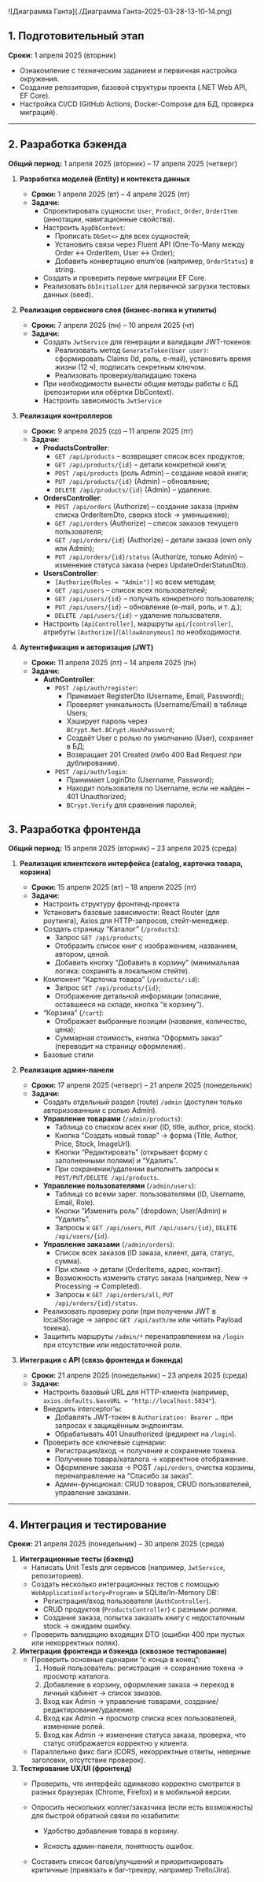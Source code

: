 
![Диаграмма Ганта](./Диаграмма Ганта-2025-03-28-13-10-14.png)
## 1. Подготовительный этап

**Сроки:** 1 апреля 2025 (вторник)

- Ознакомление с техническим заданием и первичная настройка окружения.
- Создание репозитория, базовой структуры проекта (.NET Web API, EF Core).
- Настройка CI/CD (GitHub Actions, Docker-Compose для БД, проверка миграций).
---

## 2. Разработка бэкенда

**Общий период:** 1 апреля 2025 (вторник) – 17 апреля 2025 (четверг)
1. **Разработка моделей (Entity) и контекста данных**
    - **Сроки:** 1 апреля 2025 (вт) – 4 апреля 2025 (пт)
    - **Задачи:**
        - Спроектировать сущности: `User`, `Product`, `Order`, `OrderItem` (аннотации, навигационные свойства).
        - Настроить `AppDbContext`:
            - Прописать `DbSet<>` для всех сущностей;
            - Установить связи через Fluent API (One-To-Many между Order ↔ OrderItem, User ↔ Order);
            - Добавить конвертацию enum’ов (например, `OrderStatus`) в string.
        - Создать и проверить первые миграции EF Core.
        - Реализовать `DbInitializer` для первичной загрузки тестовых данных (seed).
            
2. **Реализация сервисного слоя (бизнес-логика и утилиты)**
    - **Сроки:** 7 апреля 2025 (пн) – 10 апреля 2025 (чт)
    - **Задачи:**
        - Создать `JwtService` для генерации и валидации JWT-токенов:
            - Реализовать метод `GenerateToken(User user)`: сформировать Claims (Id, роль, e-mail), установить время жизни (12 ч), подписать секретным ключом.
            - Реализовать проверку/валидацию токена
        - При необходимости вынести общие методы работы с БД (репозитории или обёртки DbContext).
        - Настроить зависимость `JwtService`
3. **Реализация контроллеров**
    - **Сроки:** 9 апреля 2025 (ср) – 11 апреля 2025 (пт)
    - **Задачи:**
        - **ProductsController**:
            - `GET /api/products` – возвращает список всех продуктов;
            - `GET /api/products/{id}` – детали конкретной книги;
            - `POST /api/products` (роль Admin) – создание новой книги;
            - `PUT /api/products/{id}` (Admin) – обновление;
            - `DELETE /api/products/{id}` (Admin) – удаление.
        - **OrdersController**:
            - `POST /api/orders` (Authorize) – создание заказа (приём списка OrderItemDto, сверка stock → уменьшение);
            - `GET /api/orders` (Authorize) – список заказов текущего пользователя;
            - `GET /api/orders/{id}` (Authorize) – детали заказа (own only или Admin);
            - `PUT /api/orders/{id}/status` (Authorize, только Admin) – изменение статуса заказа (через UpdateOrderStatusDto).
        - **UsersController**:
            - `[Authorize(Roles = "Admin")]` ко всем методам;
            - `GET /api/users` – список всех пользователей;
            - `GET /api/users/{id}` – получать конкретного пользователя;
            - `PUT /api/users/{id}` – обновление (e-mail, роль, и т. д.);
            - `DELETE /api/users/{id}` – удаление пользователя.
        - Настроить `[ApiController]`, маршруты `api/[controller]`, атрибуты `[Authorize]`/`[AllowAnonymous]` по необходимости.
            
4. **Аутентификация и авторизация (JWT)**
    - **Сроки:** 11 апреля 2025 (пт) – 14 апреля 2025 (пн)
    - **Задачи:**
        - **AuthController**:
            - `POST /api/auth/register`:
                - Принимает RegisterDto (Username, Email, Password);
                - Проверяет уникальность (Username/Email) в таблице Users;
                - Хэширует пароль через `BCrypt.Net.BCrypt.HashPassword`;
                - Создаёт User с ролью по умолчанию (User), сохраняет в БД;
                - Возвращает 201 Created (либо 400 Bad Request при дублировании).
            - `POST /api/auth/login`:
                - Принимает LoginDto (Username, Password);
                - Находит пользователя по Username, если не найден – 401 Unauthorized;
                - `BCrypt.Verify` для сравнения паролей;

## 3. Разработка фронтенда

**Общий период:** 15 апреля 2025 (вторник) – 23 апреля 2025 (среда)

1. **Реализация клиентского интерфейса (catalog, карточка товара, корзина)**
    - **Сроки:** 15 апреля 2025 (вт) – 18 апреля 2025 (пт)
    - **Задачи:**
        - Настроить структуру фронтенд-проекта 
        - Установить базовые зависимости: React Router (для роутинга), Axios  для HTTP-запросов, стейт-менеджер.
        - Создать страницу “Каталог” (`/products`):
            - Запрос `GET /api/products`;
            - Отобразить список книг с изображением, названием, автором, ценой.
            - Добавить кнопку “Добавить в корзину” (минимальная логика: сохранять в локальном стейте).
        - Компонент “Карточка товара” (`/products/:id`):
            - Запрос `GET /api/products/{id}`;
            - Отображение детальной информации (описание, оставшееся на складе, кнопка “в корзину”).
        - “Корзина” (`/cart`):
            - Отображает выбранные позиции (название, количество, цена);
            - Суммарная стоимость, кнопка “Оформить заказ” (переводит на страницу оформления).
        - Базовые стили
2. **Реализация админ-панели**
    - **Сроки:** 17 апреля 2025 (четверг) – 21 апреля 2025 (понедельник)
    - **Задачи:**
        - Создать отдельный раздел (route) `/admin` (доступен только авторизованным с ролью Admin).
        - **Управление товарами** (`/admin/products`):
            - Таблица со списком всех книг (ID, title, author, price, stock).
            - Кнопка “Создать новый товар” → форма (Title, Author, Price, Stock, ImageUrl).
            - Кнопки “Редактировать” (открывает форму с заполненными полями) и “Удалить”.
            - При сохранении/удалении выполнять запросы к `POST/PUT/DELETE /api/products`.
        - **Управление пользователями** (`/admin/users`):
            - Таблица со всеми зарег. пользователями (ID, Username, Email, Role).
            - Кнопки “Изменить роль” (dropdown; User/Admin) и “Удалить”.
            - Запросы к `GET /api/users`, `PUT /api/users/{id}`, `DELETE /api/users/{id}`.
        - **Управление заказами** (`/admin/orders`):
            - Список всех заказов (ID заказа, клиент, дата, статус, сумма).
            - При клике → детали (OrderItems, адрес, контакт).
            - Возможность изменить статус заказа (например, New → Processing → Completed).
            - Запросы к `GET /api/orders/all`, `PUT /api/orders/{id}/status`.
        - Реализовать проверку роли (при получении JWT в localStorage → запрос `GET /api/auth/me` или читать Payload токена).
        - Защитить маршруты `/admin/*` перенаправлением на `/login` при отсутствии или недостаточной роли.
            
3. **Интеграция с API (связь фронтенда и бэкенда)**
    - **Сроки:** 21 апреля 2025 (понедельник) – 23 апреля 2025 (среда)
    - **Задачи:**
        - Настроить базовый URL для HTTP-клиента (например, `axios.defaults.baseURL = "http://localhost:5034"`).
        - Внедрить interceptor’ы:
            - Добавлять JWT-токен в `Authorization: Bearer …` при запросах к защищённым эндпоинтам.
            - Обрабатывать 401 Unauthorized (редирект на `/login`).
        - Проверить все ключевые сценарии:
            - Регистрация/вход → получение и сохранение токена.
            - Получение товара/каталога → корректное отображение.
            - Оформление заказа → POST `/api/orders`, очистка корзины, перенаправление на “Спасибо за заказ”.
            - Админ-функционал: CRUD товаров, CRUD пользователей, управление заказами.

---

## 4. Интеграция и тестирование

**Сроки:** 21 апреля 2025 (понедельник) – 30 апреля 2025 (среда)

1. **Интеграционные тесты (бэкенд)**
    - Написать Unit Tests для сервисов (например, `JwtService`, репозиториев).
    - Создать несколько интеграционных тестов с помощью `WebApplicationFactory<Program>` и SQLite/In-Memory DB:
        - Регистрация/вход пользователя (`AuthController`).
        - CRUD продуктов (`ProductsController`) с разными ролями.
        - Создание заказа, попытка заказать книгу с недостаточным stock → ожидаем ошибку.
    - Проверить валидацию входящих DTO (ошибки 400 при пустых или некорректных полях).
2. **Интеграция фронтенда и бэкенда (сквозное тестирование)**
    - Проверить основные сценарии “с конца в конец”:
        1. Новый пользователь: регистрация → сохранение токена → просмотр каталога.
        2. Добавление в корзину, оформление заказа → переход в личный кабинет → список заказов.
        3. Вход как Admin → управление товарами, создание/редактирование/удаление.
        4. Вход как Admin → просмотр списка всех пользователей, изменение ролей.
        5. Вход как Admin → изменение статуса заказа, проверка, что статус отображается корректно у клиента.
    - Параллельно фикс баги (CORS, некорректные ответы, неверные заголовки, отсутствие проверок).
3. **Тестирование UX/UI (фронтенд)**
    - Проверить, что интерфейс одинаково корректно смотрится в разных браузерах (Chrome, Firefox) и в мобильной версии.
        
    - Опросить нескольких коллег/заказчика (если есть возможность) для быстрой обратной связи по юзабилити:
        
        - Удобство добавления товара в корзину.
            
        - Ясность админ-панели, понятность ошибок.
            
    - Составить список багов/улучшений и приоритизировать критичные (привязать к баг-трекеру, например Trello/Jira).
        
